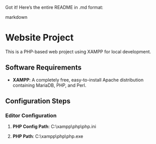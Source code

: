 Got it! Here’s the entire README in .md format:

markdown
# Website Project

This is a PHP-based web project using XAMPP for local development.

## Software Requirements
- **XAMPP**: A completely free, easy-to-install Apache distribution containing MariaDB, PHP, and Perl.

## Configuration Steps

### Editor Configuration
1. **PHP Config Path**:
C:\xampp\php\php.ini

2. **PHP Path**:
C:\xampp\php\php.exe

